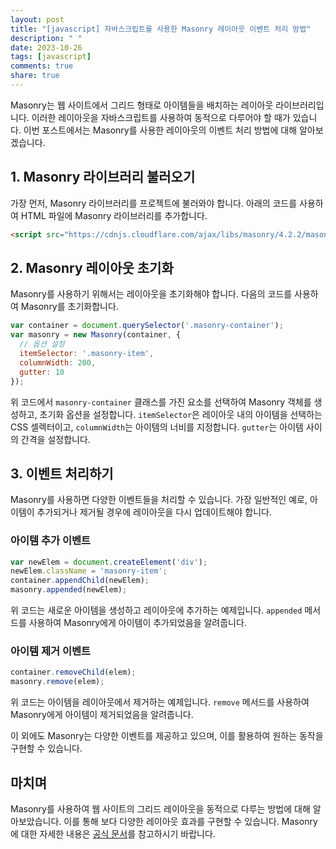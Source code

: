 ```yaml
---
layout: post
title: "[javascript] 자바스크립트를 사용한 Masonry 레이아웃 이벤트 처리 방법"
description: " "
date: 2023-10-26
tags: [javascript]
comments: true
share: true
---
```


Masonry는 웹 사이트에서 그리드 형태로 아이템들을 배치하는 레이아웃 라이브러리입니다. 이러한 레이아웃을 자바스크립트를 사용하여 동적으로 다루어야 할 때가 있습니다. 이번 포스트에서는 Masonry를 사용한 레이아웃의 이벤트 처리 방법에 대해 알아보겠습니다.

## 1. Masonry 라이브러리 불러오기

가장 먼저, Masonry 라이브러리를 프로젝트에 불러와야 합니다. 아래의 코드를 사용하여 HTML 파일에 Masonry 라이브러리를 추가합니다.

```html
<script src="https://cdnjs.cloudflare.com/ajax/libs/masonry/4.2.2/masonry.pkgd.min.js"></script>
```

## 2. Masonry 레이아웃 초기화

Masonry를 사용하기 위해서는 레이아웃을 초기화해야 합니다. 다음의 코드를 사용하여 Masonry를 초기화합니다.

```javascript
var container = document.querySelector('.masonry-container');
var masonry = new Masonry(container, {
  // 옵션 설정
  itemSelector: '.masonry-item',
  columnWidth: 200,
  gutter: 10
});
```

위 코드에서 `masonry-container` 클래스를 가진 요소를 선택하여 Masonry 객체를 생성하고, 초기화 옵션을 설정합니다. `itemSelector`은 레이아웃 내의 아이템을 선택하는 CSS 셀렉터이고, `columnWidth`는 아이템의 너비를 지정합니다. `gutter`는 아이템 사이의 간격을 설정합니다.

## 3. 이벤트 처리하기

Masonry를 사용하면 다양한 이벤트들을 처리할 수 있습니다. 가장 일반적인 예로, 아이템이 추가되거나 제거될 경우에 레이아웃을 다시 업데이트해야 합니다.

### 아이템 추가 이벤트

```javascript
var newElem = document.createElement('div');
newElem.className = 'masonry-item';
container.appendChild(newElem);
masonry.appended(newElem);
```

위 코드는 새로운 아이템을 생성하고 레이아웃에 추가하는 예제입니다. `appended` 메서드를 사용하여 Masonry에게 아이템이 추가되었음을 알려줍니다.

### 아이템 제거 이벤트

```javascript
container.removeChild(elem);
masonry.remove(elem);
```

위 코드는 아이템을 레이아웃에서 제거하는 예제입니다. `remove` 메서드를 사용하여 Masonry에게 아이템이 제거되었음을 알려줍니다.

이 외에도 Masonry는 다양한 이벤트를 제공하고 있으며, 이를 활용하여 원하는 동작을 구현할 수 있습니다.

## 마치며

Masonry를 사용하여 웹 사이트의 그리드 레이아웃을 동적으로 다루는 방법에 대해 알아보았습니다. 이를 통해 보다 다양한 레이아웃 효과를 구현할 수 있습니다. Masonry에 대한 자세한 내용은 [공식 문서](https://masonry.desandro.com/)를 참고하시기 바랍니다.
